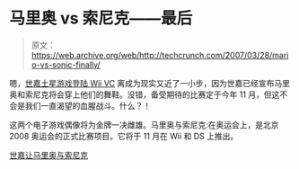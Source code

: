 # 马里奥 vs 索尼克——最后

> 原文：<https://web.archive.org/web/http://techcrunch.com/2007/03/28/mario-vs-sonic-finally/>

嗯，[世嘉土星游戏登陆 Wii VC](https://web.archive.org/web/20201028232155/http://crunchgear.com/2007/03/16/sega-saturn-titles-coming-to-wii-vc-maybe/) 离成为现实又近了一小步，因为世嘉已经宣布马里奥和索尼克将会穿上他们的舞鞋。没错，备受期待的比赛定于今年 11 月，但这不会是我们一直渴望的血腥战斗。什么？！

这两个电子游戏偶像将为金牌一决雌雄。马里奥与索尼克:在奥运会上，是北京 2008 奥运会的正式比赛项目。它将于 11 月在 Wii 和 DS 上推出。

[世嘉让马里奥与索尼克](https://web.archive.org/web/20201028232155/http://www.t3.co.uk/news/247/games/gamecube/sega_pits_mario_against_sonic?cid=OTC-RSS&attr=T3-Standard-RSS)